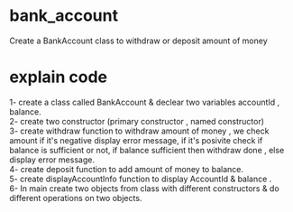 # bank_account
Create a BankAccount class to withdraw or deposit amount of money
# explain code
1- create a class called BankAccount & declear two variables accountId , balance.</br>
2- create two constructor (primary constructor , named constructor)</br>
3- create withdraw function to withdraw amount of money , we check amount if it's negative display error message,
if it's posivite check if balance is sufficient or not, if balance sufficient then withdraw done , else display error message.</br>
4- create deposit function to add amount of money to balance.</br>
5- create displayAccountInfo function to display AccountId & balance .</br>
6- In main create two objects from class with different constructors & do different operations on two objects.

